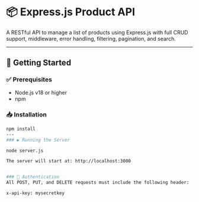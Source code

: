 # 📦 Express.js Product API

A RESTful API to manage a list of products using Express.js with full CRUD support, middleware, error handling, filtering, pagination, and search.

---

## 🚀 Getting Started

### ✅ Prerequisites
- Node.js v18 or higher
- npm

### 📥 Installation

```bash
npm install
---
### ▶️ Running the Server

node server.js

The server will start at: http://localhost:3000


### 🔐 Authentication
All POST, PUT, and DELETE requests must include the following header:

x-api-key: mysecretkey

